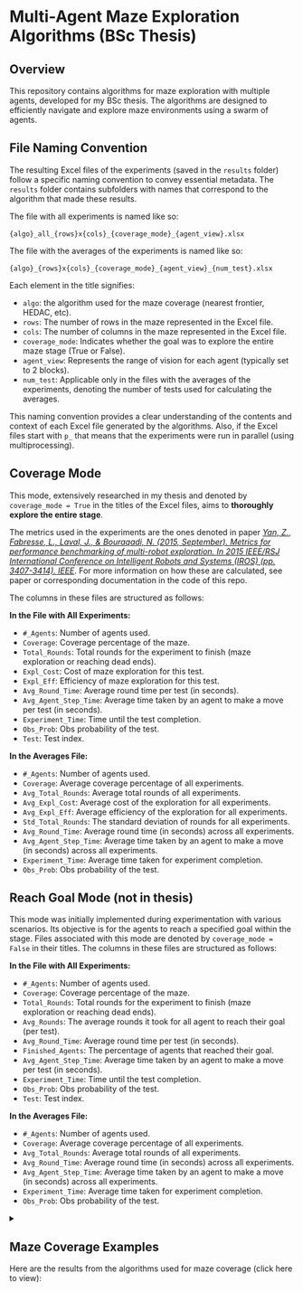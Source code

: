 # Multi-Agent Maze Exploration Algorithms (BSc Thesis)

## Overview
This repository contains algorithms for maze exploration with multiple agents, developed for my BSc thesis. The algorithms are designed to efficiently navigate and explore maze environments using a swarm of agents.

## File Naming Convention
The resulting Excel files of the experiments (saved in the `results` folder) follow a specific naming convention to convey essential metadata. The `results` folder contains subfolders with names that correspond to the algorithm that made these results.

The file with all experiments is named like so:

```
{algo}_all_{rows}x{cols}_{coverage_mode}_{agent_view}.xlsx
```

The file with the averages of the experiments is named like so:

```
{algo}_{rows}x{cols}_{coverage_mode}_{agent_view}_{num_test}.xlsx
```

Each element in the title signifies:

- `algo`: the algorithm used for the maze coverage (nearest frontier, HEDAC, etc).
- `rows`: The number of rows in the maze represented in the Excel file.
- `cols`: The number of columns in the maze represented in the Excel file.
- `coverage_mode`: Indicates whether the goal was to explore the entire maze stage (True or False).
- `agent_view`: Represents the range of vision for each agent (typically set to 2 blocks).
- `num_test`: Applicable only in the files with the averages of the experiments, denoting the number of tests used for calculating the averages.

This naming convention provides a clear understanding of the contents and context of each Excel file generated by the algorithms. Also, if the Excel files start with `p_` that means that the experiments were run in parallel (using multiprocessing).

## Coverage Mode

This mode, extensively researched in my thesis and denoted by `coverage_mode = True` in the titles of the Excel files, aims to **thoroughly explore the entire stage**. 

The metrics used in the experiments are the ones denoted in paper *<u>Yan, Z., Fabresse, L., Laval, J., & Bouraqadi, N. (2015, September). Metrics for performance benchmarking of multi-robot exploration. In 2015 IEEE/RSJ International Conference on Intelligent Robots and Systems (IROS) (pp. 3407-3414). IEEE</u>*. For more information on how these are calculated, see paper or corresponding documentation in the code of this repo.

The columns in these files are structured as follows:

**In the File with All Experiments:**
- `#_Agents`: Number of agents used.
- `Coverage`: Coverage percentage of the maze.
- `Total_Rounds`: Total rounds for the experiment to finish (maze exploration or reaching dead ends).
- `Expl_Cost`: Cost of maze exploration for this test.
- `Expl_Eff`: Efficiency of maze exploration for this test.
- `Avg_Round_Time`: Average round time per test (in seconds).
- `Avg_Agent_Step_Time`: Average time taken by an agent to make a move per test (in seconds).
- `Experiment_Time`: Time until the test completion.
- `Obs_Prob`: Obs probability of the test.
- `Test`: Test index.

**In the Averages File:**
- `#_Agents`: Number of agents used.
- `Coverage`: Average coverage percentage of all experiments.
- `Avg_Total_Rounds`: Average total rounds of all experiments.
- `Avg_Expl_Cost`: Average cost of the exploration for all experiments.
- `Avg_Expl_Eff`: Average efficiency of the exploration for all experiments.
- `Std_Total_Rounds`: The standard deviation of rounds for all experiments.
- `Avg_Round_Time`: Average round time (in seconds) across all experiments.
- `Avg_Agent_Step_Time`: Average time taken by an agent to make a move (in seconds) across all experiments.
- `Experiment_Time`: Average time taken for experiment completion.
- `Obs_Prob`: Obs probability of the test.

## Reach Goal Mode (not in thesis)

This mode was initially implemented during experimentation with various scenarios. Its objective is for the agents to reach a specified goal within the stage. Files associated with this mode are denoted by `coverage_mode = False` in their titles. The columns in these files are structured as follows:

**In the File with All Experiments:**
- `#_Agents`: Number of agents used.
- `Coverage`: Coverage percentage of the maze.
- `Total_Rounds`: Total rounds for the experiment to finish (maze exploration or reaching dead ends).
- `Avg_Rounds`: The average rounds it took for all agent to reach their goal (per test).
- `Avg_Round_Time`: Average round time per test (in seconds).
- `Finished_Agents`: The percentage of agents that reached their goal.
- `Avg_Agent_Step_Time`: Average time taken by an agent to make a move per test (in seconds).
- `Experiment_Time`: Time until the test completion.
- `Obs_Prob`: Obs probability of the test.
- `Test`: Test index.

**In the Averages File:**
- `#_Agents`: Number of agents used.
- `Coverage`: Average coverage percentage of all experiments.
- `Avg_Total_Rounds`: Average total rounds of all experiments.
- `Avg_Round_Time`: Average round time (in seconds) across all experiments.
- `Avg_Agent_Step_Time`: Average time taken by an agent to make a move (in seconds) across all experiments.
- `Experiment_Time`: Average time taken for experiment completion.
- `Obs_Prob`: Obs probability of the test.


<details closed>
<summary><h2>Maze Coverage Examples</h2>Here are the results from the algorithms used for maze coverage (click here to view):</summary>

### Nearest-Frontier

<p align="center">
  <img src="utils/nf_30x30_10agents.gif" alt="Nearest-Frontier">
</p>

### HEDAC

<p align="center">
  <img src="utils/hedac_30x30_10agents.gif" alt="HEDAC">
</p>

### Cost Utility - MNM:
<p align="center">
  <img src="utils/cu_mnm_30x30_10agents.gif" alt="CU_MNM">
</p>

### Cost Utility - JGR:
<p align="center">
  <img src="utils/cu_jgr_30x30_10agents_0.8.gif" alt="CU_JGR">
</p>
</details>